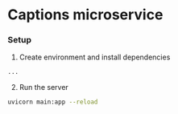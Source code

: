 # Captions microservice

### Setup

1. Create environment and install dependencies
```bash
...
```

2. Run the server
```bash
uvicorn main:app --reload
```
```